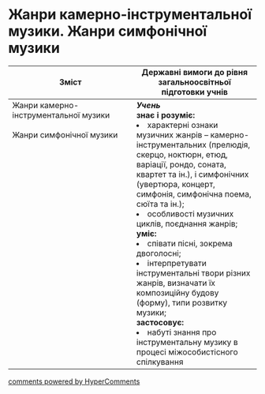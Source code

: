 <div id="hypercomments_widget" class="js-hypercomments-widget invisible"></div>

# Жанри камерно-інструментальної музики. Жанри симфонічної музики

<table>
  <tr>
    <td width="50%" align="center"><b>Зміст</b></td>
    <td width="50%" align="center"><b>Державні вимоги до рівня загальноосвітньої підготовки учнів</b></td>
  </tr>
<tbody>
  <tr>
<td width="50%" style="vertical-align:top !important;">Жанри камерно-інструментальної музики<br>
<br>
Жанри симфонічної музики
</td>
<td width="50%" style="vertical-align:top !important;">
<b><i>Учень</i></b><br>
<b>знає і розуміє:</b><br>
<li>характерні ознаки музичних жанрів – камерно-інструментальних (прелюдія, скерцо, ноктюрн, етюд, варіації, рондо, соната, квартет та ін.), і симфонічних (увертюра, концерт, симфонія, симфонічна поема, сюїта та ін.);</li>
<li>особливості музичних циклів, поєднання жанрів;</li>
<b>уміє:</b><br>
<li>співати пісні, зокрема двоголосні;</li>
<li>інтерпретувати інструментальні твори різних жанрів, визначати їх композиційну будову (форму), типи розвитку музики;</li>
<b>застосовує:</b><br>
<li>набуті знання про інструментальну музику в процесі міжособистісного спілкування</li>
</td>
  </tr>
</tbody>
</table>

<div class="js-hypercomments-container">
<a href="http://hypercomments.com" class="hc-link" title="comments widget">comments powered by HyperComments</a>
</div>